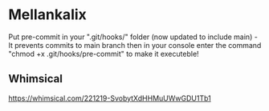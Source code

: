 # Mellankalix

Put pre-commit in your ".git/hooks/" folder (now updated to include main) - It prevents commits to main branch
then in your console enter the command "chmod +x .git/hooks/pre-commit" to make it executeble!

## Whimsical

https://whimsical.com/221219-SvobytXdHHMuUWwGDU1Tb1
